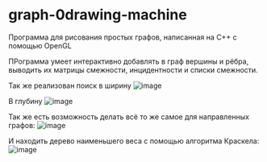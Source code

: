 # graph-0drawing-machine
Программа для рисования простых графов, написанная на C++ с помощью OpenGL

ПРограмма умеет интерактивно добавлять в граф вершины и рёбра, выводить их матрицы смежности, инцидентности и списки смежности. 

Так же реализован поиск в ширину
![image](https://github.com/Yannerix/graph-0drawing-machine/assets/71445922/9f777582-01c7-44e2-97d4-fedd91985143)

В глубину
![image](https://github.com/Yannerix/graph-0drawing-machine/assets/71445922/53d28386-f9ea-40fc-8fa8-96323bd2b0ad)

Так же есть возможность делать всё то же самое для направленных графов:
![image](https://github.com/Yannerix/graph-0drawing-machine/assets/71445922/51e7dffa-bb76-4948-a8c1-2225812aa94e)

И находить дерево наименьшего веса с помощью алгоритма Краскела:
![image](https://github.com/Yannerix/graph-0drawing-machine/assets/71445922/6c434d56-cbb1-437b-80e3-9196afe745a1)



